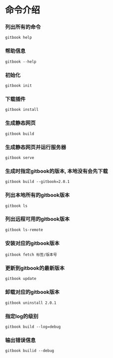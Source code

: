 # 命令介绍

### 列出所有的命令
```
gitbook help
```

### 帮助信息
```
gitbook --help
```

### 初始化
```
gitbook init
```

### 下载插件
```
gitbook install
```

### 生成静态网页
```
gitbook build
```

### 生成静态网页并运行服务器
```
gitbook serve
```

### 生成时指定gitbook的版本, 本地没有会先下载
```
gitbook build --gitbook=2.0.1
```

### 列出本地所有的gitbook版本
```
gitbook ls
```

### 列出远程可用的gitbook版本
```
gitbook ls-remote
```

### 安装对应的gitbook版本
```
gitbook fetch 标签/版本号
```

### 更新到gitbook的最新版本
```
gitbook update
```

### 卸载对应的gitbook版本
```
gitbook uninstall 2.0.1
```

### 指定log的级别
```
gitbook build --log=debug
```

### 输出错误信息
```
gitbook builid --debug
```